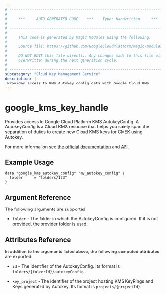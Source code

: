 ```yaml
---
# ----------------------------------------------------------------------------
#
#     ***     AUTO GENERATED CODE    ***    Type: Handwritten     ***
#
# ----------------------------------------------------------------------------
#
#     This code is generated by Magic Modules using the following:
#
#     Source file: https://github.com/GoogleCloudPlatform/magic-modules/tree/main/mmv1/third_party/terraform/website/docs/d/kms_autokey_config.html.markdown
#
#     DO NOT EDIT this file directly. Any changes made to this file will be
#     overwritten during the next generation cycle.
#
# ----------------------------------------------------------------------------
subcategory: "Cloud Key Management Service"
description: |-
 Provides access to KMS Autokey config data with Google Cloud KMS.
---
```


# google_kms_key_handle

Provides access to Google Cloud Platform KMS AutokeyConfig. A AutokeyConfig is a Cloud KMS resource that helps you safely span the separation of duties to create new Cloud KMS keys for CMEK using Autokey.

For more information see
[the official documentation](https://cloud.google.com/kms/docs/reference/rest/v1/folders)
and
[API](https://cloud.google.com/kms/docs/reference/rest/v1/projects.locations.keyHandles).

## Example Usage

```hcl
data "google_kms_autokey_config" "my_autokey_config" {
  folder     = "folders/123"
}
```

## Argument Reference

The following arguments are supported:

* `folder` - The folder in which the AutokeyConfig is configured. If it
    is not provided, the provider folder is used.

## Attributes Reference

In addition to the arguments listed above, the following computed attributes are
exported:

* `id` - The identifier of the AutokeyConfig. Its format is `folders/{folderId}/autokeyConfig`.

* `key_project` - The identifier of the project hosting KMS KeyRings and Keys generated by Autokey. Its format is `projects/{projectId}`.